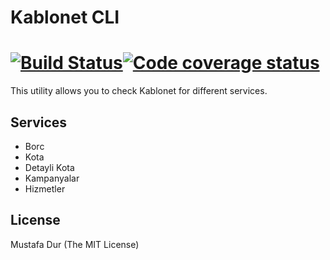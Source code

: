 # Kablonet CLI 
[![Build Status](https://travis-ci.org/tosbaha/kablonet.svg?branch=master)](https://travis-ci.org/tosbaha/kablonet)[![Code coverage status](http://codecov.io/github/tosbaha/kablonet/coverage.svg?branch=master)](http://codecov.io/github/tosbaha/SMLib)
=========

This utility allows you to check Kablonet for different services.

## Services
- Borc
- Kota
- Detayli Kota
- Kampanyalar
- Hizmetler

## License 
Mustafa Dur
(The MIT License)

